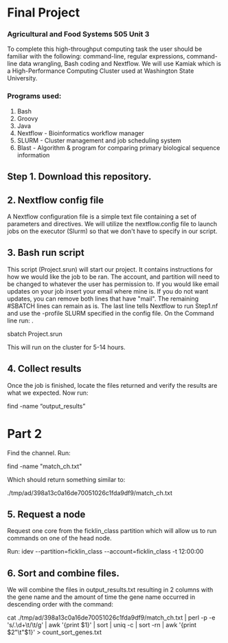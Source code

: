 # Final Project
### Agricultural and Food Systems 505 Unit 3

To complete this high-throughput computing task the user should be familiar with the following: command-line, regular expressions, command-line data wrangling, Bash coding and Nextflow. We will use Kamiak which is a High-Performance Computing Cluster used at Washington State University.

### Programs used:
1. Bash
3. Groovy
2. Java
3. Nextflow - Bioinformatics workflow manager 
4. SLURM - Cluster management and job scheduling system
5. Blast - Algorithm & program for comparing primary biological sequence information

## Step 1. Download this repository.

## 2. Nextflow config file
A Nextflow configuration file is a simple text file containing a set of parameters and directives. We will utilize the nextflow.config file to launch jobs on the executor (Slurm) so that we don't have to specify in our script. 

## 3. Bash run script
This script (Project.srun) will start our project. It contains instructions for how we would like the job to be ran. The account, and partition will need to be changed to whatever the user has permission to. If you would like email updates on your job insert your email where mine is. If you do not want updates, you can remove both lines that have "mail". The remaining #SBATCH lines can remain as is. The last line tells Nextflow to run Step1.nf and use the -profile SLURM specified in the config file. On the Command line run: . <p>
sbatch Project.srun  <p>
This will run on the cluster for 5-14 hours.  




## 4. Collect results
Once the job is finished, locate the files returned and verify the results are what we expected.  Now run: <p> 
find -name “output_results” <p> <p>


# Part 2
Find the channel. Run: <p> find -name "match_ch.txt" <p>
Which should return something similar to: <p>
./tmp/ad/398a13c0a16de70051026c1fda9df9/match_ch.txt

## 5. Request a node
Request one core from the ficklin_class partition which will allow us to run commands on one of the head node.  <p>
Run: idev --partition=ficklin_class --account=ficklin_class -t 12:00:00  
## 6. Sort and combine files.
We will  combine the files in output_results.txt resulting in 2 columns with the gene name and the amount of time the gene name occurred in descending order with the command:   <p>
cat ./tmp/ad/398a13c0a16de70051026c1fda9df9/match_ch.txt | perl -p -e 's/\.\d+\t/\t/g' | awk '{print $1}' | sort | uniq -c | sort -rn | awk '{print $2"\t"$1}' > count_sort_genes.txt

